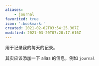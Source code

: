 ```yaml
---
aliases:
    - journal
favorited: true
icon: ':bookmark:'
created: 2021-02-02T03:54:25.307Z
modified: 2021-03-20T07:20:17.616Z
---
```

用于记录我的每天的记录。

其实应该添加一下 alias 的信息，例如 `journal`

